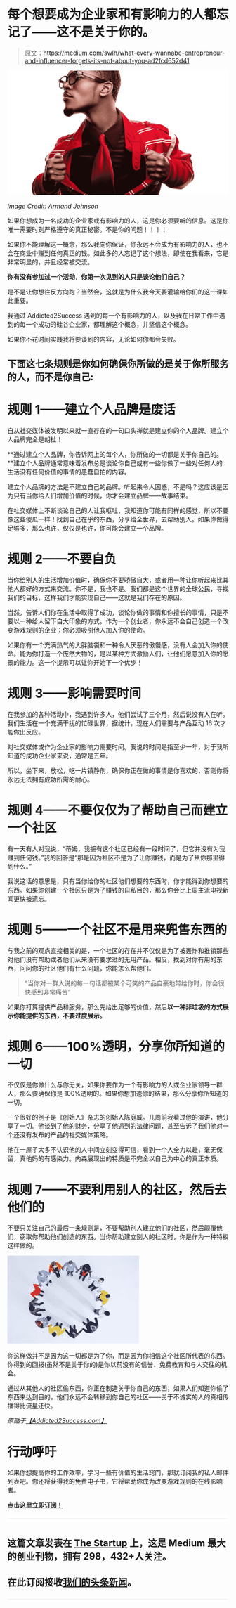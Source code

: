 # 每个想要成为企业家和有影响力的人都忘记了——这不是关于你的。

> 原文：<https://medium.com/swlh/what-every-wannabe-entrepreneur-and-influencer-forgets-its-not-about-you-ad2fcd652d41>

![](img/5e6c3b124ee83da927a5ad1045d5cebc.png)

*Image Credit: Armánd Johnson*

如果你想成为一名成功的企业家或有影响力的人，这是你必须要听的信息。这是你唯一需要时刻严格遵守的真正秘密。不是你的问题！！！！

如果你不能理解这一概念，那么我向你保证，你永远不会成为有影响力的人，也不会在商业中赚到任何真正的钱。如此多的人忘记了这个想法，即使在我看来，它是非常明显的，并且经常被交流。

**你有没有参加过一个活动，你第一次见到的人只是谈论他们自己？**

是不是让你想往反方向跑？当然会，这就是为什么我今天要灌输给你们的这一课如此重要。

我通过 Addicted2Success 遇到的每一个有影响力的人，以及我在日常工作中遇到的每一个成功的硅谷企业家，都理解这个概念，并坚信这个概念。

如果你不花时间实践我将要谈到的内容，无论如何你都会失败。

## 下面这七条规则是你如何确保你所做的是关于你所服务的人，而不是你自己:

# 规则 1——建立个人品牌是废话

自从社交媒体被发明以来就一直存在的一句口头禅就是建立你的个人品牌。建立个人品牌完全是胡扯！

**通过建立个人品牌，你告诉网上的每个人，你所做的一切都是关于你自己的。**建立个人品牌通常意味着发布总是谈论你自己或有一些你做了一些对任何人的生活没有任何价值的事情的愚蠢自拍的内容。

建立个人品牌的方法是不建立自己的品牌。听起来令人困惑，不是吗？这应该是因为只有当你给人们增加价值的时候，你才会建立品牌——故事结束。

在社交媒体上不断谈论自己的人让我呕吐，我知道你可能有同样的感觉，所以不要像这些傻瓜一样！找到自己在乎的东西，分享给全世界，去帮助别人。如果你做得足够多，那么也许，仅仅是也许，你可能会建立一个品牌。

# 规则 2——不要自负

当你给别人的生活增加价值时，确保你不要骄傲自大，或者用一种让你听起来比其他人都好的方式来交流。你不是，我也不是。我们都是这个世界的全球公民，寻找我们的目标，这样我们才能实现自己——这就是我们存在的原因。

当然，告诉人们你在生活中取得了成功，谈论你做的事情和你擅长的事情，只是不要以一种给人留下自大印象的方式。作为一个创业者，你永远不会自己创造一个改变游戏规则的企业；你必须吸引他人加入你的使命。

如果你有一个充满热气的大胖脑袋和一种令人厌恶的傲慢感，没有人会加入你的使命。能为你打造一个庞然大物的，是以某种方式激励人们，让他们愿意加入你的愿景的能力。这一个提示可以让你开始下一个优步！

# 规则 3——影响需要时间

在我参加的各种活动中，我遇到许多人，他们尝试了三个月，然后说没有人在听。我们生活在一个充满干扰的忙碌世界，据统计，现在人们需要与产品互动 16 次才能做出反应。

对社交媒体或作为企业家的影响力需要时间。我说的时间是指至少一年，对于我所知道的成功企业家来说，通常是五年。

所以，坐下来，放松，吃一片镇静剂，确保你正在做的事情是你喜欢的，否则你将永远无法拥有成功所需的耐心。

# 规则 4——不要仅仅为了帮助自己而建立一个社区

有一天有人对我说，“蒂姆，我拥有这个社区已经有一段时间了，但它并没有为我赚到任何钱。”我的回答是“那是因为社区不是为了让你赚钱，而是为了从你那里得到什么。”

我说这话的意思是，只有当你给你的社区他们想要的东西时，你才能得到你想要的东西。如果你创建一个社区只是为了赚钱的自私目的，那么你会比上周主流电视新闻更快被遗忘。

# 规则 5——一个社区不是用来兜售东西的

与我之前的观点直接相关的是，一个社区的存在并不仅仅是为了被轰炸和推销那些对他们没有帮助或者他们从来没有要求过的无用产品。相反，找到对你有用的东西，问问你的社区他们有什么问题，你能怎么帮他们。

> “当你对一群人说的每一句话都被某个可笑的产品自豪地带给你时，你会很快感到非常痛苦”

如果你打算提供产品和服务，那么先给出足够的价值，然后**以一种非垃圾的方式展示你能提供的东西，不要过度展示。**

# 规则 6——100%透明，分享你所知道的一切

不仅仅是你做什么与你无关，如果你要作为一个有影响力的人或企业家领导一群人，那么要确保你是 100%透明的。如果你想加速你的结果，那么分享你所知道的一切。

一个很好的例子是《创始人》杂志的创始人陈庭威。几周前我看过他的演讲，他分享了一切。他谈到了他的财务，分享了他遇到的法律问题，甚至告诉了我们他对一个还没有发布的产品的社交媒体策略。

他在一屋子大多不认识他的人中间立刻变得可信，看到一个人全力以赴，毫无保留，真他妈的有感染力。内森展现出的特质是不完全以自己为中心的真正本质。

# 规则 7——不要利用别人的社区，然后去他们的

不要只关注自己的最后一条规则是，不要帮助别人建立他们的社区，然后颠覆他们，窃取你帮助他们创造的东西。当你帮助建立别人的社区时，你是作为一种特权这样做的。

![](img/d8e5cd2e5bbea63edb26c2e2314fae10.png)

你这样做并不是因为这一切都是为了你，而是因为你相信这个社区所代表的东西。你得到的回报(虽然不是关于你的)是你以前没有的信誉、免费教育和与人交往的机会。

通过从其他人的社区偷东西，你正在制造关于你自己的东西，如果人们知道你偷了东西来达到目的，他们永远不会转移到你自己的社区——关于不诚实的人的真相传播得比流星还快。

*原贴于*[*【Addicted2Success.com】*](https://addicted2success.com/entrepreneur-profile/what-every-wannabe-entrepreneur-and-influencer-forgets-its-not-about-you/)

# 行动呼吁

如果你想提高你的工作效率，学习一些有价值的生活窍门，那就订阅我的私人邮件列表吧。你还将获得我的免费电子书，它将帮助你成为改变游戏规则的在线影响者。

[**点击这里立即订阅！**](http://timdenning.net/free-ebook)

![](img/731acf26f5d44fdc58d99a6388fe935d.png)

## 这篇文章发表在 [The Startup](https://medium.com/swlh) 上，这是 Medium 最大的创业刊物，拥有 298，432+人关注。

## 在此订阅接收[我们的头条新闻](http://growthsupply.com/the-startup-newsletter/)。

![](img/731acf26f5d44fdc58d99a6388fe935d.png)